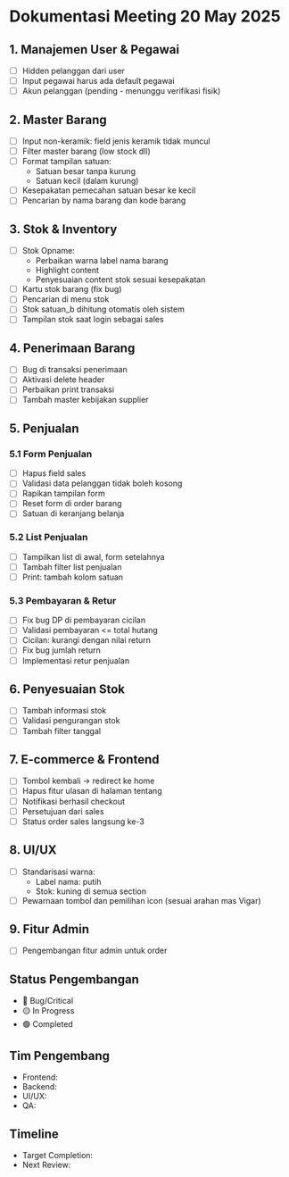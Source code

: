 # Dokumentasi Meeting 20 May 2025

## 1. Manajemen User & Pegawai
- [ ] Hidden pelanggan dari user
- [ ] Input pegawai harus ada default pegawai
- [ ] Akun pelanggan (pending - menunggu verifikasi fisik)

## 2. Master Barang
- [ ] Input non-keramik: field jenis keramik tidak muncul
- [ ] Filter master barang (low stock dll)
- [ ] Format tampilan satuan:
  - Satuan besar tanpa kurung
  - Satuan kecil (dalam kurung)
- [ ] Kesepakatan pemecahan satuan besar ke kecil
- [ ] Pencarian by nama barang dan kode barang

## 3. Stok & Inventory
- [ ] Stok Opname:
  - Perbaikan warna label nama barang
  - Highlight content
  - Penyesuaian content stok sesuai kesepakatan
- [ ] Kartu stok barang (fix bug)
- [ ] Pencarian di menu stok
- [ ] Stok satuan_b dihitung otomatis oleh sistem
- [ ] Tampilan stok saat login sebagai sales

## 4. Penerimaan Barang
- [ ] Bug di transaksi penerimaan
- [ ] Aktivasi delete header
- [ ] Perbaikan print transaksi
- [ ] Tambah master kebijakan supplier

## 5. Penjualan
### 5.1 Form Penjualan
- [ ] Hapus field sales
- [ ] Validasi data pelanggan tidak boleh kosong
- [ ] Rapikan tampilan form
- [ ] Reset form di order barang
- [ ] Satuan di keranjang belanja

### 5.2 List Penjualan
- [ ] Tampilkan list di awal, form setelahnya
- [ ] Tambah filter list penjualan
- [ ] Print: tambah kolom satuan

### 5.3 Pembayaran & Retur
- [ ] Fix bug DP di pembayaran cicilan
- [ ] Validasi pembayaran <= total hutang
- [ ] Cicilan: kurangi dengan nilai return
- [ ] Fix bug jumlah return
- [ ] Implementasi retur penjualan

## 6. Penyesuaian Stok
- [ ] Tambah informasi stok
- [ ] Validasi pengurangan stok
- [ ] Tambah filter tanggal

## 7. E-commerce & Frontend
- [ ] Tombol kembali -> redirect ke home
- [ ] Hapus fitur ulasan di halaman tentang
- [ ] Notifikasi berhasil checkout
- [ ] Persetujuan dari sales
- [ ] Status order sales langsung ke-3

## 8. UI/UX
- [ ] Standarisasi warna:
  - Label nama: putih
  - Stok: kuning di semua section
- [ ] Pewarnaan tombol dan pemilihan icon (sesuai arahan mas Vigar)

## 9. Fitur Admin
- [ ] Pengembangan fitur admin untuk order

## Status Pengembangan
- 🔴 Bug/Critical
- 🟡 In Progress
- 🟢 Completed

## Tim Pengembang
- Frontend:
- Backend:
- UI/UX:
- QA:

## Timeline
- Target Completion:
- Next Review: